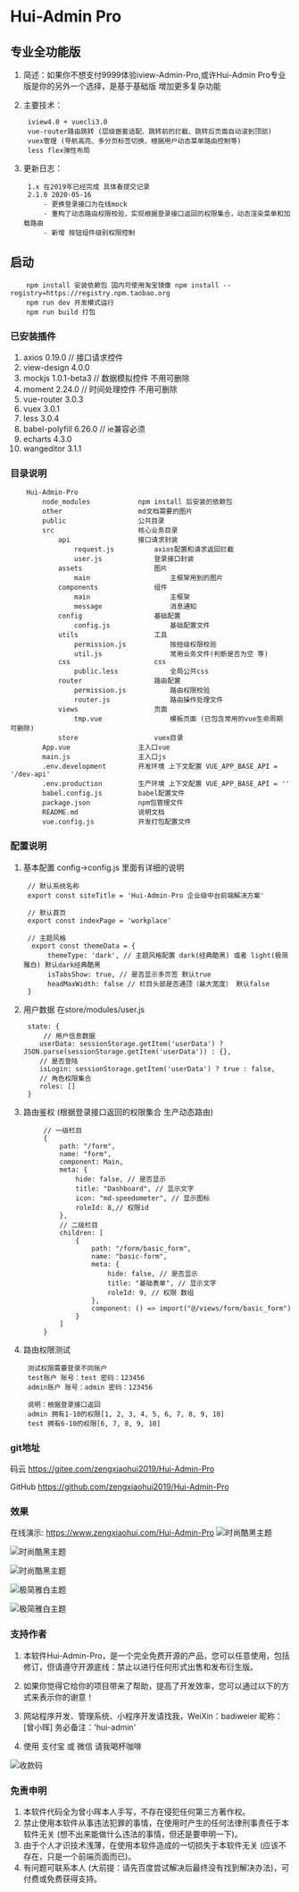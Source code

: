 # Hui-Admin Pro
## 专业全功能版

1. 简述：如果你不想支付9999体验iview-Admin-Pro,或许Hui-Admin Pro专业版是你的另外一个选择，是基于基础版 增加更多复杂功能
    
2. 主要技术：

        iview4.0 + vuecli3.0
        vue-router路由跳转 (层级嵌套适配、跳转前的拦截、跳转后页面自动滚到顶部)
        vuex管理 (导航高亮、多分页标签切换、根据用户动态菜单路由控制等)
        less flex弹性布局
3. 更新日志：
        
        1.x 在2019年已经完成 具体看提交记录
        2.1.0 2020-05-16
            - 更换登录接口为在线mock
            - 重构了动态路由权限校验，实现根据登录接口返回的权限集合，动态渲染菜单和加载路由
            - 新增 按钮组件级别权限控制

## 启动 

        npm install 安装依赖包 国内可使用淘宝镜像 npm install --registry=https://registry.npm.taobao.org
        npm run dev 开发模式运行
        npm run build 打包

### 已安装插件
1. axios 0.19.0 // 接口请求控件
2. view-design 4.0.0
3. mockjs 1.0.1-beta3 // 数据模拟控件 不用可删除
4. moment 2.24.0 // 时间处理控件 不用可删除
5. vue-router 3.0.3
6. vuex 3.0.1
7. less 3.0.4
8. babel-polyfill 6.26.0 // ie兼容必须
9. echarts 4.3.0
10. wangeditor 3.1.1

### 目录说明

        Hui-Admin-Pro
            node_modules            npm install 后安装的依赖包
            other                   md文档需要的图片
            public                  公共目录
            src                     核心业务目录
                api                 接口请求封装
                    request.js          axios配置和请求返回拦截
                    user.js             登录接口封装
                assets                  图片
                    main                    主框架用到的图片
                components              组件
                    main                    主框架
                    message                 消息通知
                config                  基础配置
                    config.js               基础配置文件
                utils                   工具
                    permission.js           按扭级权限校验
                    util.js                 常用业务文件(判断是否为空 等)
                css                     css
                    public.less             全局公共css
                router                  路由配置
                    permission.js           路由权限校验
                    router.js               路由操作处理文件
                views                   页面
                    tmp.vue                 模板页面 (已包含常用的vue生命周期 可删除)
                store                   vuex目录
            App.vue                 主入口vue
            main.js                 主入口js
            .env.development        开发环境 上下文配置 VUE_APP_BASE_API = '/dev-api'
            .env.production         生产环境 上下文配置 VUE_APP_BASE_API = ''
            babel.config.js         babel配置文件
            package.json            npm包管理文件
            README.md               说明文档
            vue.config.js           开发打包配置文件

### 配置说明

1. 基本配置 config->config.js 里面有详细的说明
        
        // 默认系统名称
        export const siteTitle = 'Hui-Admin-Pro 企业级中台前端解决方案'
        
        // 默认首页
        export const indexPage = 'workplace'
        
        // 主题风格
         export const themeData = {
             themeType: 'dark', // 主题风格配置 dark(经典酷黑) 或者 light(极简雅白) 默认dark经典酷黑
             isTabsShow: true, // 是否显示多页签 默认true
             headMaxWidth: false // 栏目头部是否通顶（最大宽度） 默认false
        }
    
2. 用户数据 在store/modules/user.js
        
        state: {
            // 用户信息数据
           userData: sessionStorage.getItem('userData') ? JSON.parse(sessionStorage.getItem('userData')) : {},
           // 是否登陆
           isLogin: sessionStorage.getItem('userData') ? true : false,
           // 角色权限集合
           roles: []
        }
    
3. 路由鉴权 (根据登录接口返回的权限集合 生产动态路由)

            // 一级栏目
            {
                path: "/form",
                name: "form",
                component: Main,
                meta: {
                    hide: false, // 是否显示
                    title: "Dashboard", // 显示文字
                    icon: "md-speedometer", // 显示图标
                    roleId: 8,// 权限id
                },
                // 二级栏目
                children: [
                    {
                        path: "/form/basic_form",
                        name: "basic-form",
                        meta: {
                            hide: false, // 是否显示
                            title: "基础表单", // 显示文字
                            roleId: 9, // 权限 数组
                        },
                        component: () => import("@/views/form/basic_form")
                    }
                ]
            }
4. 路由权限测试

        测试权限需要登录不同账户
        test账户 账号：test 密码：123456
        admin账户 账号：admin 密码：123456
        
        说明：根据登录接口返回
        admin 拥有1-10的权限[1, 2, 3, 4, 5, 6, 7, 8, 9, 10]
        test 拥有6-10的权限[6, 7, 8, 9, 10]
    
### git地址
码云 https://gitee.com/zengxiaohui2019/Hui-Admin-Pro

GitHub https://github.com/zengxiaohui2019/Hui-Admin-Pro

### 效果
在线演示: https://www.zengxiaohui.com/Hui-Admin-Pro
![时尚酷黑主题](https://gitee.com/zengxiaohui2019/Hui-Admin-Pro/raw/master/other/admin1.jpg)

![时尚酷黑主题](https://gitee.com/zengxiaohui2019/Hui-Admin-Pro/raw/master/other/admin1-1.jpg)

![时尚酷黑主题](https://gitee.com/zengxiaohui2019/Hui-Admin-Pro/raw/master/other/admin1-2.jpg)

![极简雅白主题](https://gitee.com/zengxiaohui2019/Hui-Admin-Pro/raw/master/other/admin2.jpg)

![极简雅白主题](https://gitee.com/zengxiaohui2019/Hui-Admin-Pro/raw/master/other/admin2-1.jpg)

### 支持作者

1. 本软件Hui-Admin-Pro，是一个完全免费开源的产品，您可以任意使用，包括修订，但请遵守开源底线：禁止以进行任何形式出售和发布衍生版。
2. 如果你觉得它给你的项目带来了帮助，提高了开发效率，您可以通过以下的方式来表示你的谢意！
3. 网站程序开发、管理系统、小程序开发请找我，WeiXin：badiweier  昵称：[曾小晖] 务必备注：'hui-admin'

4. 使用 支付宝 或 微信 请我喝杯咖啡

![收款码](https://gitee.com/zengxiaohui2019/Hui-Admin-Pro/raw/master/other/skm.jpg)
     
### 免责申明

1. 本软件代码全为曾小晖本人手写，不存在侵犯任何第三方著作权。
2. 禁止使用本软件从事违法犯罪的事情，在使用时产生的任何法律刑事责任于本软件无关 (想不出来能做什么违法的事情，但还是要申明一下)。
3. 由于个人才识技术浅薄，在使用本软件造成的一切损失于本软件无关 (应该不存在，只是一个前端页面而已)。
4. 有问题可联系本人 (大前提：请先百度尝试解决后最终没有找到解决办法)，可付费或免费获得支持。
